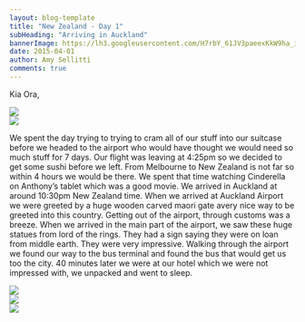 ```yaml
---
layout: blog-template
title: "New Zealand - Day 1"
subHeading: "Arriving in Auckland"
bannerImage: https://lh3.googleusercontent.com/H7rbY_61JV3paeexKkW9ha_ikZ8Ej2cMBpe4TpbjzQhr_G9nM7it--d5LagAna_tINa2pDFYnG3rXPsyNuAVlfoyJjeEbw8fm35ozjuLBr8gCCgUPD5pKVTMKaEx9BsMWKzeQvwq5g
date: 2015-04-01
author: Amy Sellitti
comments: true
---
```

Kia Ora,

<div class="center-image"><img src="https://lh3.googleusercontent.com/ekJgt8Pk-JEBZu0Z8_teQUYsrsCPa5WKPC2HhN-eW9kaX-pQaGBNy26pm5iBqmGbIndb-BGsmeGmGWzF5Ie4qjF8BgSyU79oSfuZAriJpHmXTyvctXKfC5x1izqeldSC-vJMjz4a7g" /></div>
<div class="center-image"><img src="https://lh3.googleusercontent.com/1vbMwqVGJIDA31QtMJ6tNvckFkLxTDQH1TZiadyWmTTHfKpO4brfn0jlXJqVCIVRoymPfTaHv0AJiqmhzIdvC8ibDtEVy8-8e9vo8idW0hPoL6DO8IvGycJWZuufji8nhK0qod-TMQ" /></div>

We spent the day trying to trying to cram all of our stuff into our suitcase before we headed to the airport who would have thought we would need so much stuff for 7 days. Our flight was leaving at 4:25pm so we decided to get some sushi before we left. From Melbourne to New Zealand is not far so within 4 hours we would be there. We spent that time watching Cinderella on Anthony’s tablet which was a good movie. We arrived in Auckland at around 10:30pm New Zealand time. When we arrived at Auckland Airport we were greeted by a huge wooden carved maori gate avery nice way to be greeted into this country. Getting out of the airport, through customs was a breeze. When we arrived in the main part of the airport, we saw these huge statues from lord of the rings. They had a sign saying they were on loan from middle earth. They were very impressive. Walking through the airport we found our way to the bus terminal and found the bus that would get us too the city. 40 minutes later we were at our hotel which we were not impressed with, we unpacked and went to sleep.

<div class="center-image"><img src="https://lh3.googleusercontent.com/H7rbY_61JV3paeexKkW9ha_ikZ8Ej2cMBpe4TpbjzQhr_G9nM7it--d5LagAna_tINa2pDFYnG3rXPsyNuAVlfoyJjeEbw8fm35ozjuLBr8gCCgUPD5pKVTMKaEx9BsMWKzeQvwq5g" /></div>
<div class="center-image"><img src="https://lh3.googleusercontent.com/lxNF1N2Z8BmjnnXP1KK6MN8oMint3CgCOpDNBfBOjXXs4N3P72m8EBohMwUw82au8I8wcaKxqyzW7XO_8WF7XMGc99KY4qM6z8H34v2T1sQbYUNek6eHsU06TS92OEuU1c6o6znpsQ" /></div>
<div class="center-image"><img src="https://lh3.googleusercontent.com/9kre1VQ_cS6oRE6NeuzHHfWBZynsawGmC9DsG0N0ANMTz60791-eOCfZWZFrc9Fq3svMEpNxlD_VsPzXf88X5mJJ-WIJex9yAPuc-1raT2EeuQvSz6Hv1kSEQs6JxFXHKTM_ZTLVJg" /></div>
